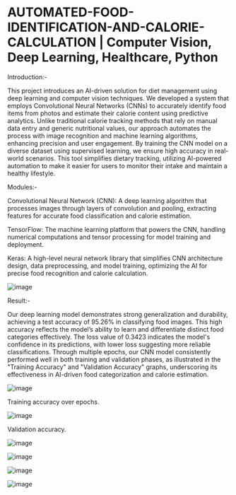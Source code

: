 # AUTOMATED-FOOD-IDENTIFICATION-AND-CALORIE-CALCULATION | Computer Vision, Deep Learning, Healthcare, Python 

Introduction:-

This project introduces an AI-driven solution for diet management using deep learning and computer vision techniques. We developed a system that employs Convolutional Neural Networks (CNNs) to accurately identify food items from photos and estimate their calorie content using predictive analytics. Unlike traditional calorie tracking methods that rely on manual data entry and generic nutritional values, our approach automates the process with image recognition and machine learning algorithms, enhancing precision and user engagement. By training the CNN model on a diverse dataset using supervised learning, we ensure high accuracy in real-world scenarios. This tool simplifies dietary tracking, utilizing AI-powered automation to make it easier for users to monitor their intake and maintain a healthy lifestyle.

Modules:-

Convolutional Neural Network (CNN): A deep learning algorithm that processes images through layers of convolution and pooling, extracting features for accurate food classification and calorie estimation.

TensorFlow: The machine learning platform that powers the CNN, handling numerical computations and tensor processing for model training and deployment.

Keras: A high-level neural network library that simplifies CNN architecture design, data preprocessing, and model training, optimizing the AI for precise food recognition and calorie calculation.

![image](https://github.com/rutbala/AUTOMATED-FOOD-IDENTIFICATION-AND-CALORIE-CALCULATION-USING-DEEP-LEARNING/assets/165860969/e466a54d-206a-403f-9016-8ac3f8f49848)

Result:-

Our deep learning model demonstrates strong generalization and durability, achieving a test accuracy of 95.26% in classifying food images. This high accuracy reflects the model’s ability to learn and differentiate distinct food categories effectively. The loss value of 0.3423 indicates the model's confidence in its predictions, with lower loss suggesting more reliable classifications. Through multiple epochs, our CNN model consistently performed well in both training and validation phases, as illustrated in the "Training Accuracy" and "Validation Accuracy" graphs, underscoring its effectiveness in AI-driven food categorization and calorie estimation.

![image](https://github.com/rutbala/AUTOMATED-FOOD-IDENTIFICATION-AND-CALORIE-CALCULATION-USING-DEEP-LEARNING/assets/165860969/d36ec046-c0da-4bed-90ba-9d2b3a961d21)

Training accuracy over epochs.

![image](https://github.com/rutbala/AUTOMATED-FOOD-IDENTIFICATION-AND-CALORIE-CALCULATION-USING-DEEP-LEARNING/assets/165860969/688191b9-0198-4d20-979b-191a50c3d070)

Validation accuracy.
 
![image](https://github.com/rutbala/AUTOMATED-FOOD-IDENTIFICATION-AND-CALORIE-CALCULATION-USING-DEEP-LEARNING/assets/165860969/7b8ba1c7-1035-4674-add0-d95171d0614b)

![image](https://github.com/rutbala/AUTOMATED-FOOD-IDENTIFICATION-AND-CALORIE-CALCULATION-USING-DEEP-LEARNING/assets/165860969/234ef67f-cb60-42b4-8233-636913b9474b)

![image](https://github.com/rutbala/AUTOMATED-FOOD-IDENTIFICATION-AND-CALORIE-CALCULATION-USING-DEEP-LEARNING/assets/165860969/bca1b97e-d595-4e8c-968a-60f10cd9be19)

![image](https://github.com/rutbala/AUTOMATED-FOOD-IDENTIFICATION-AND-CALORIE-CALCULATION-USING-DEEP-LEARNING/assets/165860969/cd461742-e80d-4488-b809-6bde5b502387)







